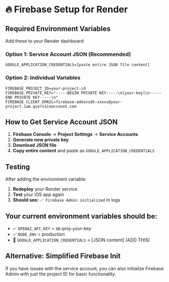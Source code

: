 # 🔥 Firebase Setup for Render

## Required Environment Variables

Add these to your Render dashboard:

### **Option 1: Service Account JSON (Recommended)**
```
GOOGLE_APPLICATION_CREDENTIALS=[paste entire JSON file content]
```

### **Option 2: Individual Variables**
```
FIREBASE_PROJECT_ID=your-project-id
FIREBASE_PRIVATE_KEY="-----BEGIN PRIVATE KEY-----\n[your-key]\n-----END PRIVATE KEY-----\n"
FIREBASE_CLIENT_EMAIL=firebase-adminsdk-xxxxx@your-project.iam.gserviceaccount.com
```

## How to Get Service Account JSON

1. **Firebase Console** → **Project Settings** → **Service Accounts**
2. **Generate new private key** 
3. **Download JSON file**
4. **Copy entire content** and paste as `GOOGLE_APPLICATION_CREDENTIALS`

## Testing

After adding the environment variable:
1. **Redeploy** your Render service
2. **Test** your iOS app again
3. **Should see:** `✅ Firebase Admin initialized` in logs

## Your current environment variables should be:
- ✅ `OPENAI_API_KEY` = sk-proj-your-key
- ✅ `NODE_ENV` = production  
- 🔄 `GOOGLE_APPLICATION_CREDENTIALS` = [JSON content] (ADD THIS)

## Alternative: Simplified Firebase Init

If you have issues with the service account, you can also initialize Firebase Admin with just the project ID for basic functionality.
